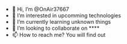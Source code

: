 - 👋 Hi, I’m @OnAir37667
- 👀 I’m interested in upcomming technologies
- 🌱 I’m currently learning unknown things
- 💞️ I’m looking to collaborate on ****
- 📫 How to reach me? You will find out

<!---
OnAir37667/OnAir37667 is a ✨ special ✨ repository because its `README.md` (this file) appears on your GitHub profile.
You can click the Preview link to take a look at your changes.
--->

